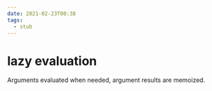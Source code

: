 ```yaml
---
date: 2021-02-23T00:38
tags: 
  - stub
---
```


# lazy evaluation

Arguments evaluated when needed, argument results are memoized.
